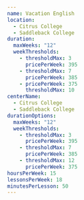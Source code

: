 ```yaml
---
name: Vacation English
location:
  - Citrus College
  - Saddleback College
duration:
  maxWeeks: "12"
  weekThresholds:
    - thresholdMax: 3
      pricePerWeek: 395
    - thresholdMax: 7
      pricePerWeek: 385
    - pricePerWeek: 375
      thresholdMax: 10
centerName:
  - Citrus College
  - Saddleback College
durationOptions:
  maxWeeks: "12"
  weekThresholds:
    - thresholdMax: 3
      pricePerWeek: 395
    - thresholdMax: 7
      pricePerWeek: 385
    - thresholdMax: 12
      pricePerWeek: 375
hoursPerWeek: 15
lessonsPerWeek: 18
minutesPerLesson: 50
---
```

